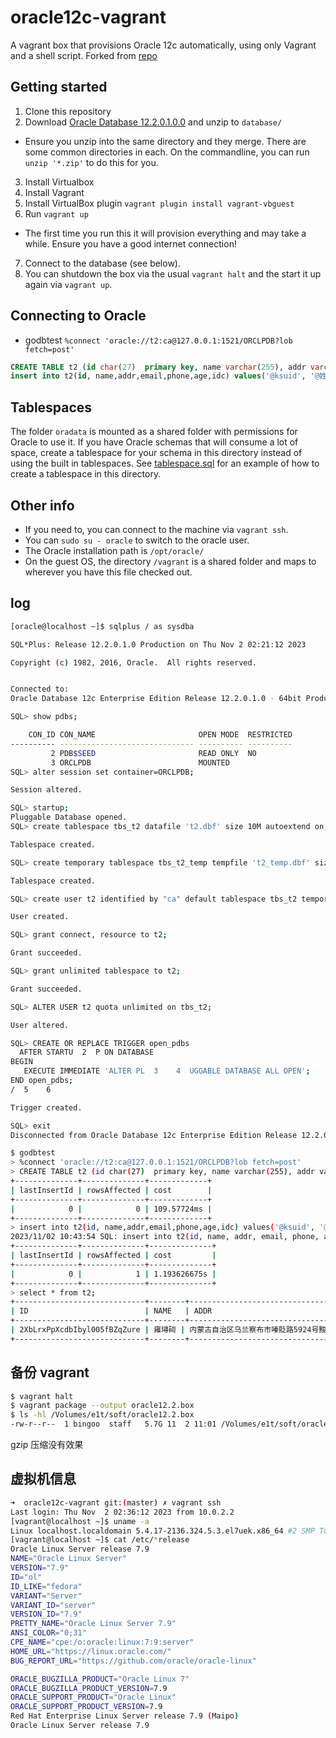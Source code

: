 # oracle12c-vagrant

A vagrant box that provisions Oracle 12c automatically, using only Vagrant and a shell script. Forked from [repo](https://github.com/steveswinsburg/oracle12c-vagrant)

## Getting started

1. Clone this repository
2. Download [Oracle Database 12.2.0.1.0.0](https://edelivery.oracle.com/osdc/faces/SoftwareDelivery) and unzip to `database/`
  * Ensure you unzip into the same directory and they merge. There are some common directories in each. On the commandline, you can run `unzip '*.zip'` to do this for you.
3. Install Virtualbox
4. Install Vagrant
5. Install VirtualBox plugin `vagrant plugin install vagrant-vbguest`
6. Run `vagrant up`
  * The first time you run this it will provision everything and may take a while. Ensure you have a good internet connection!
7. Connect to the database (see below).
8. You can shutdown the box via the usual `vagrant halt` and the start it up again via `vagrant up`.

## Connecting to Oracle

- godbtest `%connect 'oracle://t2:ca@127.0.0.1:1521/ORCLPDB?lob fetch=post'`
  
```sql
CREATE TABLE t2 (id char(27)  primary key, name varchar(255), addr varchar(255), email varchar(255), phone varchar(255), age varchar(3), idc varchar(256));
insert into t2(id, name,addr,email,phone,age,idc) values('@ksuid', '@姓名', '@地址', '@邮箱', '@手机', '@random_int(15-95)', '@身份证');
```

## Tablespaces

The folder `oradata` is mounted as a shared folder with permissions for Oracle to use it. If you have Oracle schemas that will consume a lot of space, create a tablespace for your schema in this directory instead of using the built in tablespaces. See [tablespace.sql](/scripts/tablespace.sql) for an example of how to create a tablespace in this directory.

## Other info

* If you need to, you can connect to the machine via `vagrant ssh`.
* You can `sudo su - oracle` to switch to the oracle user.
* The Oracle installation path is `/opt/oracle/`
* On the guest OS, the directory `/vagrant` is a shared folder and maps to wherever you have this file checked out.

## log

```sh
[oracle@localhost ~]$ sqlplus / as sysdba

SQL*Plus: Release 12.2.0.1.0 Production on Thu Nov 2 02:21:12 2023

Copyright (c) 1982, 2016, Oracle.  All rights reserved.


Connected to:
Oracle Database 12c Enterprise Edition Release 12.2.0.1.0 - 64bit Production

SQL> show pdbs;

    CON_ID CON_NAME                       OPEN MODE  RESTRICTED
---------- ------------------------------ ---------- ----------
         2 PDB$SEED                       READ ONLY  NO
         3 ORCLPDB                        MOUNTED
SQL> alter session set container=ORCLPDB;

Session altered.

SQL> startup;
Pluggable Database opened.
SQL> create tablespace tbs_t2 datafile 't2.dbf' size 10M autoextend on;

Tablespace created.

SQL> create temporary tablespace tbs_t2_temp tempfile 't2_temp.dbf' size 5M autoextend on;

Tablespace created.

SQL> create user t2 identified by "ca" default tablespace tbs_t2 temporary tablespace tbs_t2_temp;             

User created.

SQL> grant connect, resource to t2;

Grant succeeded.

SQL> grant unlimited tablespace to t2;

Grant succeeded.

SQL> ALTER USER t2 quota unlimited on tbs_t2;

User altered.

SQL> CREATE OR REPLACE TRIGGER open_pdbs
  AFTER STARTU  2  P ON DATABASE
BEGIN
   EXECUTE IMMEDIATE 'ALTER PL  3    4  UGGABLE DATABASE ALL OPEN';
END open_pdbs;
/  5    6  

Trigger created.

SQL> exit
Disconnected from Oracle Database 12c Enterprise Edition Release 12.2.0.1.0 - 64bit Production
```

```sh
$ godbtest
> %connect 'oracle://t2:ca@127.0.0.1:1521/ORCLPDB?lob fetch=post'
> CREATE TABLE t2 (id char(27)  primary key, name varchar(255), addr varchar(255), email varchar(255), phone varchar(255), age varchar(3), idc varchar(256));
+--------------+--------------+-------------+
| lastInsertId | rowsAffected | cost        |
+--------------+--------------+-------------+
|            0 |            0 | 109.57724ms |
+--------------+--------------+-------------+
> insert into t2(id, name,addr,email,phone,age,idc) values('@ksuid', '@姓名', '@地址', '@邮箱', '@手机', '@random_int(15-95)', '@身份证');
2023/11/02 10:43:54 SQL: insert into t2(id, name, addr, email, phone, age, idc) values (:1, :2, :3, :4, :5, :6, :7) ::: Args: ["2XbLrxPpXcdbIbyl...","雍璕碋","内蒙古自治\ufffd...","odldrzuz@lmtwd.s...","14565225308",86,"4181572009021599..."]
+--------------+--------------+--------------+
| lastInsertId | rowsAffected | cost         |
+--------------+--------------+--------------+
|            0 |            1 | 1.193626675s |
+--------------+--------------+--------------+
> select * from t2;
+-----------------------------+--------+--------------------------------------------------------+----------------------+-------------+-----+--------------------+
| ID                          | NAME   | ADDR                                                   | EMAIL                | PHONE       | AGE | IDC                |
+-----------------------------+--------+--------------------------------------------------------+----------------------+-------------+-----+--------------------+
| 2XbLrxPpXcdbIbyl005fBZqZure | 雍璕碋 | 内蒙古自治区乌兰察布市嗪貶路5924号黢蹵小区11单元1002室 | odldrzuz@lmtwd.space | 14565225308 | 86  | 418157200902159939 |
+-----------------------------+--------+--------------------------------------------------------+----------------------+-------------+-----+--------------------+
```

## 备份 vagrant 

```sh
$ vagrant halt
$ vagrant package --output oracle12.2.box
$ ls -hl /Volumes/e1t/soft/oracle12.2.box 
-rw-r--r--  1 bingoo  staff   5.7G 11  2 11:01 /Volumes/e1t/soft/oracle12.2.box
```

gzip 压缩没有效果

## 虚拟机信息

```sh
➜  oracle12c-vagrant git:(master) ✗ vagrant ssh
Last login: Thu Nov  2 02:36:12 2023 from 10.0.2.2
[vagrant@localhost ~]$ uname -a
Linux localhost.localdomain 5.4.17-2136.324.5.3.el7uek.x86_64 #2 SMP Tue Oct 10 12:44:19 PDT 2023 x86_64 x86_64 x86_64 GNU/Linux
[vagrant@localhost ~]$ cat /etc/*release
Oracle Linux Server release 7.9
NAME="Oracle Linux Server"
VERSION="7.9"
ID="ol"
ID_LIKE="fedora"
VARIANT="Server"
VARIANT_ID="server"
VERSION_ID="7.9"
PRETTY_NAME="Oracle Linux Server 7.9"
ANSI_COLOR="0;31"
CPE_NAME="cpe:/o:oracle:linux:7:9:server"
HOME_URL="https://linux.oracle.com/"
BUG_REPORT_URL="https://github.com/oracle/oracle-linux"

ORACLE_BUGZILLA_PRODUCT="Oracle Linux 7"
ORACLE_BUGZILLA_PRODUCT_VERSION=7.9
ORACLE_SUPPORT_PRODUCT="Oracle Linux"
ORACLE_SUPPORT_PRODUCT_VERSION=7.9
Red Hat Enterprise Linux Server release 7.9 (Maipo)
Oracle Linux Server release 7.9
```